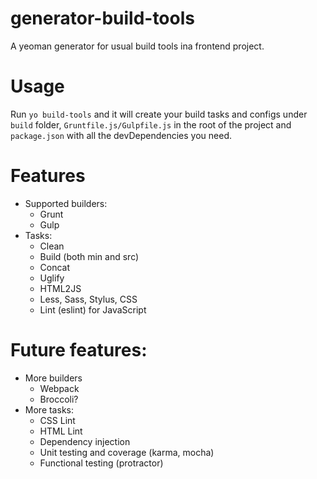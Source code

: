 # generator-build-tools

A yeoman generator for usual build tools ina frontend project.

# Usage

Run `yo build-tools` and it will create your build tasks and configs under `build`
folder, `Gruntfile.js/Gulpfile.js` in the root of the project and `package.json`
with all the devDependencies you need.

# Features

- Supported builders:
    - Grunt
    - Gulp
- Tasks:
    - Clean
    - Build (both min and src)
    - Concat
    - Uglify
    - HTML2JS
    - Less, Sass, Stylus, CSS
    - Lint (eslint) for JavaScript

# Future features:

- More builders
    - Webpack
    - Broccoli?
- More tasks:
    - CSS Lint
    - HTML Lint
    - Dependency injection
    - Unit testing and coverage (karma, mocha)
    - Functional testing (protractor)
